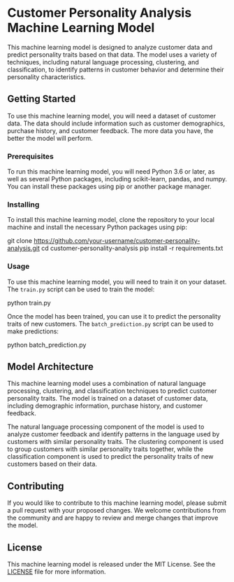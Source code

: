 # Customer Personality Analysis Machine Learning Model

This machine learning model is designed to analyze customer data and predict personality traits based on that data. The model uses a variety of techniques, including natural language processing, clustering, and classification, to identify patterns in customer behavior and determine their personality characteristics.

## Getting Started

To use this machine learning model, you will need a dataset of customer data. The data should include information such as customer demographics, purchase history, and customer feedback. The more data you have, the better the model will perform.

### Prerequisites

To run this machine learning model, you will need Python 3.6 or later, as well as several Python packages, including scikit-learn, pandas, and numpy. You can install these packages using pip or another package manager.

### Installing

To install this machine learning model, clone the repository to your local machine and install the necessary Python packages using pip:


git clone https://github.com/your-username/customer-personality-analysis.git
cd customer-personality-analysis
pip install -r requirements.txt


### Usage

To use this machine learning model, you will need to train it on your dataset. The `train.py` script can be used to train the model:


python train.py 


Once the model has been trained, you can use it to predict the personality traits of new customers. The `batch_prediction.py` script can be used to make predictions:


python batch_prediction.py 


## Model Architecture

This machine learning model uses a combination of natural language processing, clustering, and classification techniques to predict customer personality traits. The model is trained on a dataset of customer data, including demographic information, purchase history, and customer feedback.

The natural language processing component of the model is used to analyze customer feedback and identify patterns in the language used by customers with similar personality traits. The clustering component is used to group customers with similar personality traits together, while the classification component is used to predict the personality traits of new customers based on their data.

## Contributing

If you would like to contribute to this machine learning model, please submit a pull request with your proposed changes. We welcome contributions from the community and are happy to review and merge changes that improve the model.

## License

This machine learning model is released under the MIT License. See the [LICENSE](LICENSE) file for more information.
